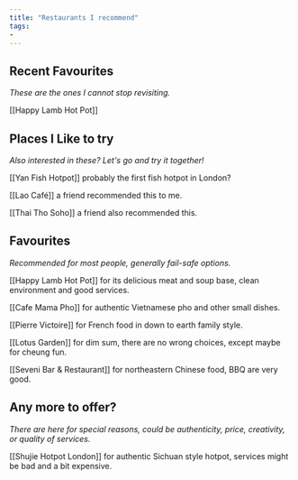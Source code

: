 ```yaml
---
title: "Restaurants I recommend"
tags: 
- 
---
```


## Recent Favourites
*These are the ones I cannot stop revisiting.*

[[Happy Lamb Hot Pot]]


## Places I Like to try
*Also interested in these? Let's go and try it together!*

[[Yan Fish Hotpot]] probably the first fish hotpot in London?

[[Lao Café]] a friend recommended this to me.

[[Thai Tho Soho]] a friend also recommended this.


## Favourites 
*Recommended for most people, generally fail-safe options.*

[[Happy Lamb Hot Pot]] for its delicious meat and soup base, clean environment and good services.

[[Cafe Mama Pho]] for authentic Vietnamese pho and other small dishes.

[[Pierre Victoire]] for French food in down to earth family style.

[[Lotus Garden]] for dim sum, there are no wrong choices, except maybe for cheung fun.

[[Seveni Bar & Restaurant]] for northeastern Chinese food, BBQ are very good.

## Any more to offer?
*There are here for special reasons, could be authenticity, price, creativity, or quality of services.*

[[Shujie Hotpot London]] for authentic Sichuan style hotpot, services might be bad and a bit expensive.
